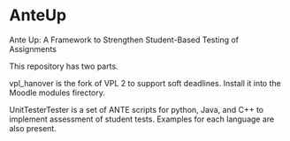 AnteUp
======

Ante Up: A Framework to Strengthen Student-Based Testing of Assignments

This repository has two parts.

vpl_hanover is the fork of VPL 2 to support soft deadlines.  Install it into the Moodle modules firectory.

UnitTesterTester is a set of ANTE scripts for python, Java, and C++ to implement assessment of student tests.  Examples for each language are also present.

